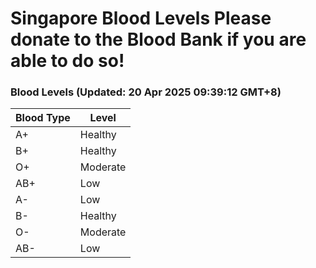 Singapore Blood Levels
 Please donate to the Blood Bank if you are able to do so!
================================================================================================================================

### Blood Levels (Updated: 20 Apr 2025 09:39:12 GMT+8)
| Blood Type | Level     |
|------------|-----------|
| A+     | Healthy |
| B+     | Healthy |
| O+     | Moderate |
| AB+     | Low |
| A-     | Low |
| B-     | Healthy |
| O-     | Moderate |
| AB-     | Low |
